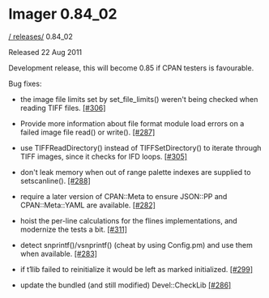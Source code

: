 # Imager 0.84_02

[ / ](..) [releases/](./) 0.84_02

Released 22 Aug 2011

Development release, this will become 0.85 if CPAN testers is favourable.

Bug fixes:

 - the image file limits set by set_file_limits() weren't being checked when reading TIFF files. [[#306]](https://github.com/tonycoz/imager/issues/306)

 - Provide more information about file format module load errors on a failed image file read() or write(). [[#287]](https://github.com/tonycoz/imager/issues/287)

 - use TIFFReadDirectory() instead of TIFFSetDirectory() to iterate through TIFF images, since it checks for IFD loops. [[#305]](https://github.com/tonycoz/imager/issues/305)

 - don't leak memory when out of range palette indexes are supplied to setscanline(). [[#288]](https://github.com/tonycoz/imager/issues/288)

 - require a later version of CPAN::Meta to ensure JSON::PP and CPAN::Meta::YAML are available. [[#282]](https://github.com/tonycoz/imager/issues/282)

 - hoist the per-line calculations for the flines implementations, and modernize the tests a bit. [[#311]](https://github.com/tonycoz/imager/issues/311)

 - detect snprintf()/vsnprintf() (cheat by using Config.pm) and use them when available. [[#283]](https://github.com/tonycoz/imager/issues/283)

 - if t1lib failed to reinitialize it would be left as marked initialized. [[#299]](https://github.com/tonycoz/imager/issues/299)

 - update the bundled (and still modified) Devel::CheckLib [[#286]](https://github.com/tonycoz/imager/issues/286)
